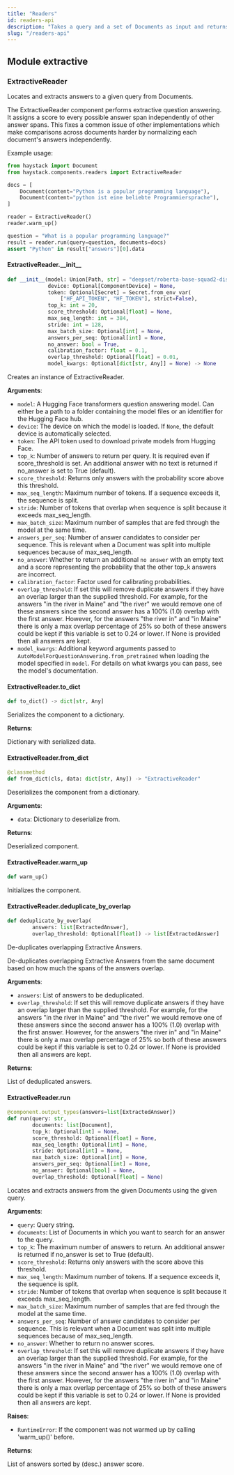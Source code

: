 ```yaml
---
title: "Readers"
id: readers-api
description: "Takes a query and a set of Documents as input and returns ExtractedAnswers by selecting a text span within the Documents."
slug: "/readers-api"
---
```


<a id="extractive"></a>

## Module extractive

<a id="extractive.ExtractiveReader"></a>

### ExtractiveReader

Locates and extracts answers to a given query from Documents.

The ExtractiveReader component performs extractive question answering.
It assigns a score to every possible answer span independently of other answer spans.
This fixes a common issue of other implementations which make comparisons across documents harder by normalizing
each document's answers independently.

Example usage:
```python
from haystack import Document
from haystack.components.readers import ExtractiveReader

docs = [
    Document(content="Python is a popular programming language"),
    Document(content="python ist eine beliebte Programmiersprache"),
]

reader = ExtractiveReader()
reader.warm_up()

question = "What is a popular programming language?"
result = reader.run(query=question, documents=docs)
assert "Python" in result["answers"][0].data
```

<a id="extractive.ExtractiveReader.__init__"></a>

#### ExtractiveReader.\_\_init\_\_

```python
def __init__(model: Union[Path, str] = "deepset/roberta-base-squad2-distilled",
             device: Optional[ComponentDevice] = None,
             token: Optional[Secret] = Secret.from_env_var(
                 ["HF_API_TOKEN", "HF_TOKEN"], strict=False),
             top_k: int = 20,
             score_threshold: Optional[float] = None,
             max_seq_length: int = 384,
             stride: int = 128,
             max_batch_size: Optional[int] = None,
             answers_per_seq: Optional[int] = None,
             no_answer: bool = True,
             calibration_factor: float = 0.1,
             overlap_threshold: Optional[float] = 0.01,
             model_kwargs: Optional[dict[str, Any]] = None) -> None
```

Creates an instance of ExtractiveReader.

**Arguments**:

- `model`: A Hugging Face transformers question answering model.
Can either be a path to a folder containing the model files or an identifier for the Hugging Face hub.
- `device`: The device on which the model is loaded. If `None`, the default device is automatically selected.
- `token`: The API token used to download private models from Hugging Face.
- `top_k`: Number of answers to return per query. It is required even if score_threshold is set.
An additional answer with no text is returned if no_answer is set to True (default).
- `score_threshold`: Returns only answers with the probability score above this threshold.
- `max_seq_length`: Maximum number of tokens. If a sequence exceeds it, the sequence is split.
- `stride`: Number of tokens that overlap when sequence is split because it exceeds max_seq_length.
- `max_batch_size`: Maximum number of samples that are fed through the model at the same time.
- `answers_per_seq`: Number of answer candidates to consider per sequence.
This is relevant when a Document was split into multiple sequences because of max_seq_length.
- `no_answer`: Whether to return an additional `no answer` with an empty text and a score representing the
probability that the other top_k answers are incorrect.
- `calibration_factor`: Factor used for calibrating probabilities.
- `overlap_threshold`: If set this will remove duplicate answers if they have an overlap larger than the
supplied threshold. For example, for the answers "in the river in Maine" and "the river" we would remove
one of these answers since the second answer has a 100% (1.0) overlap with the first answer.
However, for the answers "the river in" and "in Maine" there is only a max overlap percentage of 25% so
both of these answers could be kept if this variable is set to 0.24 or lower.
If None is provided then all answers are kept.
- `model_kwargs`: Additional keyword arguments passed to `AutoModelForQuestionAnswering.from_pretrained`
when loading the model specified in `model`. For details on what kwargs you can pass,
see the model's documentation.

<a id="extractive.ExtractiveReader.to_dict"></a>

#### ExtractiveReader.to\_dict

```python
def to_dict() -> dict[str, Any]
```

Serializes the component to a dictionary.

**Returns**:

Dictionary with serialized data.

<a id="extractive.ExtractiveReader.from_dict"></a>

#### ExtractiveReader.from\_dict

```python
@classmethod
def from_dict(cls, data: dict[str, Any]) -> "ExtractiveReader"
```

Deserializes the component from a dictionary.

**Arguments**:

- `data`: Dictionary to deserialize from.

**Returns**:

Deserialized component.

<a id="extractive.ExtractiveReader.warm_up"></a>

#### ExtractiveReader.warm\_up

```python
def warm_up()
```

Initializes the component.

<a id="extractive.ExtractiveReader.deduplicate_by_overlap"></a>

#### ExtractiveReader.deduplicate\_by\_overlap

```python
def deduplicate_by_overlap(
        answers: list[ExtractedAnswer],
        overlap_threshold: Optional[float]) -> list[ExtractedAnswer]
```

De-duplicates overlapping Extractive Answers.

De-duplicates overlapping Extractive Answers from the same document based on how much the spans of the
answers overlap.

**Arguments**:

- `answers`: List of answers to be deduplicated.
- `overlap_threshold`: If set this will remove duplicate answers if they have an overlap larger than the
supplied threshold. For example, for the answers "in the river in Maine" and "the river" we would remove
one of these answers since the second answer has a 100% (1.0) overlap with the first answer.
However, for the answers "the river in" and "in Maine" there is only a max overlap percentage of 25% so
both of these answers could be kept if this variable is set to 0.24 or lower.
If None is provided then all answers are kept.

**Returns**:

List of deduplicated answers.

<a id="extractive.ExtractiveReader.run"></a>

#### ExtractiveReader.run

```python
@component.output_types(answers=list[ExtractedAnswer])
def run(query: str,
        documents: list[Document],
        top_k: Optional[int] = None,
        score_threshold: Optional[float] = None,
        max_seq_length: Optional[int] = None,
        stride: Optional[int] = None,
        max_batch_size: Optional[int] = None,
        answers_per_seq: Optional[int] = None,
        no_answer: Optional[bool] = None,
        overlap_threshold: Optional[float] = None)
```

Locates and extracts answers from the given Documents using the given query.

**Arguments**:

- `query`: Query string.
- `documents`: List of Documents in which you want to search for an answer to the query.
- `top_k`: The maximum number of answers to return.
An additional answer is returned if no_answer is set to True (default).
- `score_threshold`: Returns only answers with the score above this threshold.
- `max_seq_length`: Maximum number of tokens. If a sequence exceeds it, the sequence is split.
- `stride`: Number of tokens that overlap when sequence is split because it exceeds max_seq_length.
- `max_batch_size`: Maximum number of samples that are fed through the model at the same time.
- `answers_per_seq`: Number of answer candidates to consider per sequence.
This is relevant when a Document was split into multiple sequences because of max_seq_length.
- `no_answer`: Whether to return no answer scores.
- `overlap_threshold`: If set this will remove duplicate answers if they have an overlap larger than the
supplied threshold. For example, for the answers "in the river in Maine" and "the river" we would remove
one of these answers since the second answer has a 100% (1.0) overlap with the first answer.
However, for the answers "the river in" and "in Maine" there is only a max overlap percentage of 25% so
both of these answers could be kept if this variable is set to 0.24 or lower.
If None is provided then all answers are kept.

**Raises**:

- `RuntimeError`: If the component was not warmed up by calling 'warm_up()' before.

**Returns**:

List of answers sorted by (desc.) answer score.

